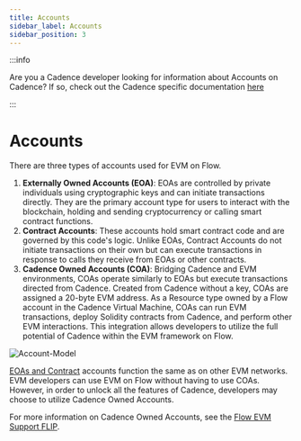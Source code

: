 ```yaml
---
title: Accounts
sidebar_label: Accounts
sidebar_position: 3
---
```


:::info

Are you a Cadence developer looking for information about Accounts on Cadence? If so, check out the Cadence specific documentation [here](../../build/basics/accounts.md)

:::

# Accounts

There are three types of accounts used for EVM on Flow.

1. **Externally Owned Accounts (EOA)**: EOAs are controlled by private individuals using cryptographic keys and can initiate transactions directly. They are the primary account type for users to interact with the blockchain, holding and sending cryptocurrency or calling smart contract functions.
2. **Contract Accounts**: These accounts hold smart contract code and are governed by this code's logic. Unlike EOAs, Contract Accounts do not initiate transactions on their own but can execute transactions in response to calls they receive from EOAs or other contracts.
3. **Cadence Owned Accounts (COA)**: Bridging Cadence and EVM environments, COAs operate similarly to EOAs but execute transactions directed from Cadence. Created from Cadence without a key, COAs are assigned a 20-byte EVM address. As a Resource type owned by a Flow account in the Cadence Virtual Machine, COAs can run EVM transactions, deploy Solidity contracts from Cadence, and perform other EVM interactions. This integration allows developers to utilize the full potential of Cadence within the EVM framework on Flow.

![Account-Model](flow-evm-account-model.png)

[EOAs and Contract](https://ethereum.org/developers/docs/accounts) accounts function the same as on other EVM networks. EVM developers can use EVM on Flow without having to use COAs. However, in order to unlock all the features of Cadence, developers may choose to utilize Cadence Owned Accounts.

For more information on Cadence Owned Accounts, see the [Flow EVM Support FLIP](https://github.com/onflow/flips/pull/225/files).